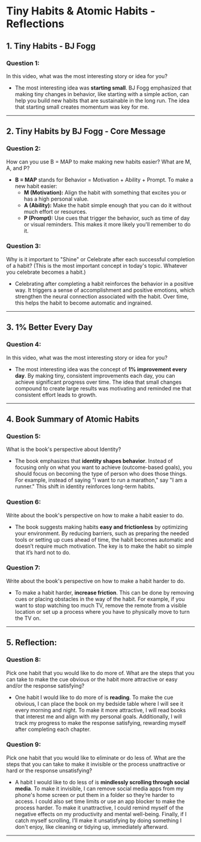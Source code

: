 # Tiny Habits & Atomic Habits - Reflections

## 1. Tiny Habits - BJ Fogg

### Question 1: 
In this video, what was the most interesting story or idea for you?

- The most interesting idea was **starting small**. BJ Fogg emphasized that making tiny changes in behavior, like starting with a simple action, can help you build new habits that are sustainable in the long run. The idea that starting small creates momentum was key for me.

---

## 2. Tiny Habits by BJ Fogg - Core Message

### Question 2:
How can you use B = MAP to make making new habits easier? What are M, A, and P?

- **B = MAP** stands for Behavior = Motivation + Ability + Prompt. To make a new habit easier:
  - **M (Motivation):** Align the habit with something that excites you or has a high personal value.
  - **A (Ability):** Make the habit simple enough that you can do it without much effort or resources.
  - **P (Prompt):** Use cues that trigger the behavior, such as time of day or visual reminders. This makes it more likely you'll remember to do it.

### Question 3:
Why is it important to "Shine" or Celebrate after each successful completion of a habit? (This is the most important concept in today's topic. Whatever you celebrate becomes a habit.)

- Celebrating after completing a habit reinforces the behavior in a positive way. It triggers a sense of accomplishment and positive emotions, which strengthen the neural connection associated with the habit. Over time, this helps the habit to become automatic and ingrained.

---

## 3. 1% Better Every Day

### Question 4:
In this video, what was the most interesting story or idea for you?

- The most interesting idea was the concept of **1% improvement every day**. By making tiny, consistent improvements each day, you can achieve significant progress over time. The idea that small changes compound to create large results was motivating and reminded me that consistent effort leads to growth.

---

## 4. Book Summary of Atomic Habits

### Question 5:
What is the book's perspective about Identity?

- The book emphasizes that **identity shapes behavior**. Instead of focusing only on what you want to achieve (outcome-based goals), you should focus on becoming the type of person who does those things. For example, instead of saying "I want to run a marathon," say "I am a runner." This shift in identity reinforces long-term habits.

### Question 6:
Write about the book's perspective on how to make a habit easier to do.

- The book suggests making habits **easy and frictionless** by optimizing your environment. By reducing barriers, such as preparing the needed tools or setting up cues ahead of time, the habit becomes automatic and doesn’t require much motivation. The key is to make the habit so simple that it’s hard not to do.

### Question 7:
Write about the book's perspective on how to make a habit harder to do.

- To make a habit harder, **increase friction**. This can be done by removing cues or placing obstacles in the way of the habit. For example, if you want to stop watching too much TV, remove the remote from a visible location or set up a process where you have to physically move to turn the TV on.

---

## 5. Reflection:

### Question 8:
Pick one habit that you would like to do more of. What are the steps that you can take to make the cue obvious or the habit more attractive or easy and/or the response satisfying?

- One habit I would like to do more of is **reading**. To make the cue obvious, I can place the book on my bedside table where I will see it every morning and night. To make it more attractive, I will read books that interest me and align with my personal goals. Additionally, I will track my progress to make the response satisfying, rewarding myself after completing each chapter.

### Question 9:
Pick one habit that you would like to eliminate or do less of. What are the steps that you can take to make it invisible or the process unattractive or hard or the response unsatisfying?

- A habit I would like to do less of is **mindlessly scrolling through social media**. To make it invisible, I can remove social media apps from my phone's home screen or put them in a folder so they’re harder to access. I could also set time limits or use an app blocker to make the process harder. To make it unattractive, I could remind myself of the negative effects on my productivity and mental well-being. Finally, if I catch myself scrolling, I’ll make it unsatisfying by doing something I don't enjoy, like cleaning or tidying up, immediately afterward.

---
